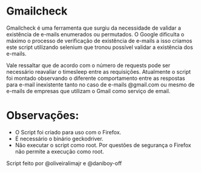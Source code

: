# Gmailcheck

Gmailcheck é uma ferramenta que surgiu da necessidade de validar a existência de e-mails enumerados ou permutados. 
O Google dificulta o máximo o processo de verificação de existência de e-mails a isso criamos este script utilizando selenium que tronou possível validar a existência dos e-mails.

Vale ressaltar que de acordo com o número de requests pode ser necessário reavaliar o timesleep entre as requisições. Atualmente o script foi montado observando o diferente comportamento entre as respostas para e-mail inexistente tanto no caso de e-mails @gmail.com ou mesmo de e-mails de empresas que utilizam o Gmail como serviço de email.

# Observações:

- O Script foi criado para uso com o Firefox.
- É necessário o binário geckodriver.
- Não executar o script como root. Por questões de segurança o Firefox não permite a execução como root.


Script feito por @oliveiralimajr e @daniboy-off

